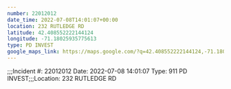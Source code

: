 ```yaml
---
number: 22012012
date_time: 2022-07-08T14:01:07+00:00
location: 232 RUTLEDGE RD
latitude: 42.408552222144124
longitude: -71.18025935775613
type: PD INVEST
google_maps_link: https://maps.google.com/?q=42.408552222144124,-71.18025935775613
---
```


;;;Incident #: 22012012  Date: 2022-07-08 14:01:07   Type: 911 PD INVEST;;;Location: 232 RUTLEDGE RD
